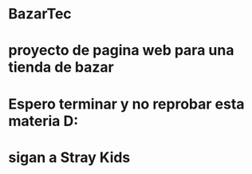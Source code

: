 # BazarTec
# proyecto de pagina web para una tienda de bazar
# Espero terminar y no reprobar esta materia D:
# sigan a Stray Kids 

